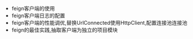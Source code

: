 - feign客户端的使用
- feign客户端日志的配置
- feign客户端的性能调优,替换UrlConnected使用HttpClient,配置连接池连接池
- feign的最佳实践,抽取客户端为独立的项目模块